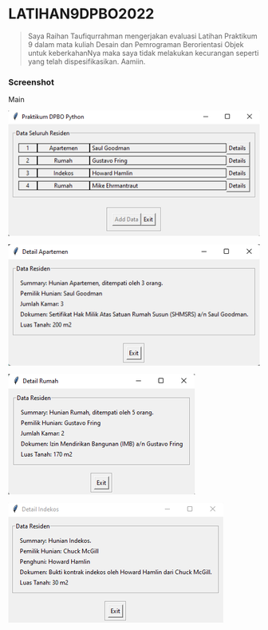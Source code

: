 # LATIHAN9DPBO2022
> Saya Raihan Taufiqurrahman mengerjakan evaluasi Latihan Praktikum 9 dalam mata kuliah Desain dan Pemrograman Berorientasi Objek untuk keberkahanNya maka saya tidak melakukan kecurangan seperti yang telah dispesifikasikan. Aamiin.

### Screenshot
Main

![1](https://github.com/raihantaufiq/LATIHAN9DPBO2022/blob/main/screenshot/Screenshot%20(1).png?raw=true)

![2](https://github.com/raihantaufiq/LATIHAN9DPBO2022/blob/main/screenshot/Screenshot%20(2).png?raw=true)

![3](https://github.com/raihantaufiq/LATIHAN9DPBO2022/blob/main/screenshot/Screenshot%20(3).png?raw=true)

![4](https://github.com/raihantaufiq/LATIHAN9DPBO2022/blob/main/screenshot/Screenshot%20(4).png?raw=true)
